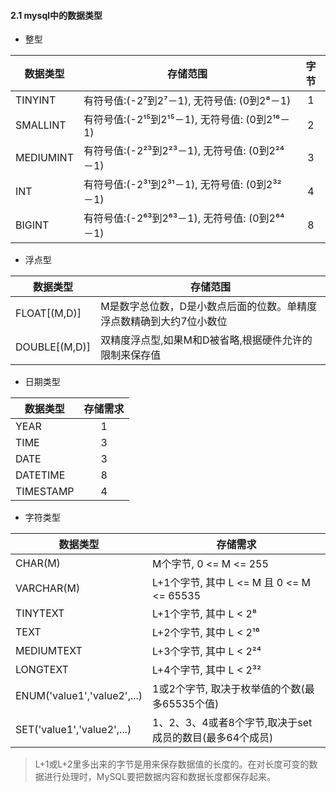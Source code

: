 #### 2.1 mysql中的数据类型

* 整型

| 数据类型 | 存储范围 | 字节 |
| -- | --- | :-: |
| TINYINT | 有符号值:(-2⁷到2⁷－1), 无符号值: (0到2⁸－1) | 1 |
| SMALLINT | 有符号值:(-2¹⁵到2¹⁵－1), 无符号值: (0到2¹⁶－1) | 2 |
| MEDIUMINT | 有符号值:(-2²³到2²³－1), 无符号值: (0到2²⁴－1) | 3 |
| INT | 有符号值:(-2³¹到2³¹－1), 无符号值: (0到2³²－1) | 4 |
| BIGINT | 有符号值:(-2⁶³到2⁶³－1), 无符号值: (0到2⁶⁴－1) | 8 |

* 浮点型

| 数据类型 | 存储范围 |
| -- | --- |
| FLOAT[(M,D)] | M是数字总位数，D是小数点后面的位数。单精度浮点数精确到大约7位小数位 |
| DOUBLE[(M,D)] | 双精度浮点型,如果M和D被省略,根据硬件允许的限制来保存值 |

* 日期类型

| 数据类型 | 存储需求 |
| - | :-: |
| YEAR | 1 |
| TIME | 3 |
| DATE | 3 |
| DATETIME | 8 |
| TIMESTAMP | 4 |

* 字符类型

| 数据类型 | 存储需求 |
| - | - |
| CHAR(M) | M个字节, 0 <= M <= 255 |
| VARCHAR(M) | L+1个字节, 其中 L <= M 且 0 <= M <= 65535 |
| TINYTEXT | L+1个字节, 其中 L < 2⁸ |
| TEXT | L+2个字节, 其中 L < 2¹⁶ |
| MEDIUMTEXT | L+3个字节, 其中 L < 2²⁴ |
| LONGTEXT | L+4个字节, 其中 L < 2³² |
| ENUM('value1','value2',...) | 1或2个字节, 取决于枚举值的个数(最多65535个值) |
| SET('value1','value2',...) | 1、2、3、4或者8个字节,取决于set成员的数目(最多64个成员) |
> L+1或L+2里多出来的字节是用来保存数据值的长度的。在对长度可变的数据进行处理时，MySQL要把数据内容和数据长度都保存起来。
